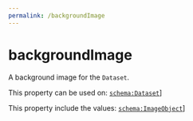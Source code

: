 ```yaml
---
permalink: /backgroundImage
---
```


# backgroundImage
A background image for the `Dataset`.

This property can be used on: [`schema:Dataset`](https://schema.org/Dataset)]

This property include the values: [`schema:ImageObject`](https://schema.org/ImageObject)]
